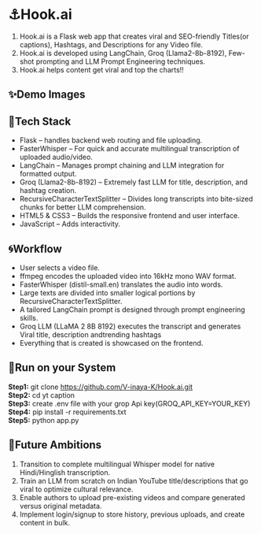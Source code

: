 # ⚓Hook.ai
 1. Hook.ai is a Flask web app that creates viral and SEO-friendly Titles(or captions), Hashtags, and Descriptions for any Video file.<br/>
 2. Hook.ai is developed using LangChain, Groq (Llama2-8b-8192), Few-shot prompting and LLM Prompt Engineering techniques.<br/>
 3. Hook.ai helps content get viral and top the charts!!
## ✨Demo Images

## 🧲Tech Stack

 - Flask – handles backend web routing and file uploading.
 - FasterWhisper – For quick and accurate multilingual transcription of uploaded audio/video.
 - LangChain – Manages prompt chaining and LLM integration for formatted output.
 - Groq (Llama2-8b-8192) – Extremely fast LLM for title, description, and hashtag creation.
 - RecursiveCharacterTextSplitter – Divides long transcripts into bite-sized chunks for better LLM comprehension.
 - HTML5 & CSS3 – Builds the responsive frontend and user interface.
 - JavaScript – Adds interactivity.

## 🌀Workflow
 - User selects a video file.
 - ffmpeg encodes the uploaded video into 16kHz mono WAV format.
 - FasterWhisper (distil-small.en) translates the audio into words.
 - Large texts are divided into smaller logical portions by RecursiveCharacterTextSplitter.
 - A tailored LangChain prompt is designed through prompt engineering skills.
 - Groq LLM (LLaMA 2 8B 8192) executes the transcript and generates Viral title, description andtrending hashtags
 - Everything that is created is showcased on the frontend.

## 🌊Run on your System

**Step1:** git clone https://github.com/V-inaya-K/Hook.ai.git<br />
**Step2:** cd yt caption<br />
**Step3:** create .env file with your grop Api key(GROQ_API_KEY=YOUR_KEY)<br />
**Step4:** pip install -r requirements.txt<br />
**Step5:** python app.py<br />

## 🚀Future Ambitions

 1. Transition to complete multilingual Whisper model for native Hindi/Hinglish transcription.
 2. Train an LLM from scratch on Indian YouTube title/descriptions that go viral to optimize cultural relevance.
 3. Enable authors to upload pre-existing videos and compare generated versus original metadata.
 4. Implement login/signup to store history, previous uploads, and create content in bulk.


